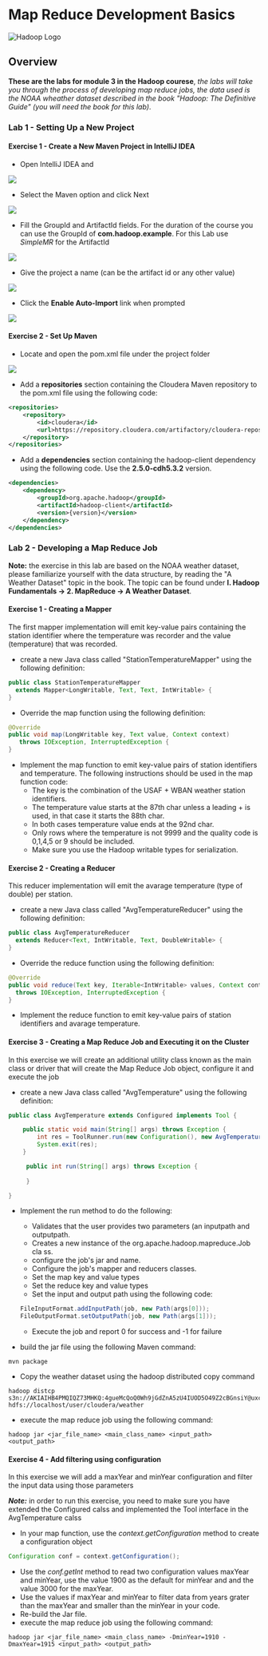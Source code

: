 # Map Reduce Development Basics

![Hadoop Logo](http://www.datameer.com/images/technology/hadoop-pic1.png)

## Overview

**These are the labs for module 3 in the Hadoop courese**,  *the labs will take you through the process of developing map reduce jobs, the data used is the NOAA wheather dataset described in the book "Hadoop: The Definitive Guide" (you will need the book for this lab)*.

### Lab 1 - Setting Up a New Project

#### Exercise 1 - Create a New Maven Project in IntelliJ IDEA  
	
- Open IntelliJ IDEA and

![](images/1.png)
 
- Select the Maven option and click Next

![](images/2.png)

- Fill the GroupId and ArtifactId fields. For the duration of the course you can use the GroupId of **com.hadoop.example**. For this Lab use *SimpleMR* for the ArtifactId

![](images/3.png)

- Give the project a name (can be the artifact id or any other value)

![](images/4.png)

- Click the **Enable Auto-Import** link when prompted

![](images/5.png)

#### Exercise 2 - Set Up Maven

- Locate and open the pom.xml file under the project folder

![](images/2_1.png)

- Add a **repositories** section containing the Cloudera Maven repository to the pom.xml file using the following code:

```XML
<repositories>
    <repository>
        <id>cloudera</id>
        <url>https://repository.cloudera.com/artifactory/cloudera-repos/</url>
    </repository>
</repositories>

```

- Add a **dependencies** section containing the hadoop-client dependency using the following code. Use the **2.5.0-cdh5.3.2** version.

```XML
<dependencies>
    <dependency>
        <groupId>org.apache.hadoop</groupId>
        <artifactId>hadoop-client</artifactId>
        <version>{version}</version>
    </dependency>
</dependencies>   
```

### Lab 2 - Developing a Map Reduce Job

**Note:** the exercise in this lab are based on the NOAA weather dataset, please familiarize yourself with the data structure, by reading the "A Weather Dataset" topic in the book. The topic can be found under **I. Hadoop Fundamentals -> 2. MapReduce -> A Weather Dataset**.

#### Exercise 1 - Creating a Mapper

The first mapper implementation will emit key-value pairs containing the station identifier where the temperature was recorder and the value (temperature) that was recorded.- create a new Java class called "StationTemperatureMapper" using the following definition:

```Java
public class StationTemperatureMapper
  extends Mapper<LongWritable, Text, Text, IntWritable> {
}
```

- Override the map function using the following definition:

```Java
@Override
public void map(LongWritable key, Text value, Context context)
   throws IOException, InterruptedException {
}
```

- Implement the map function to emit key-value pairs of station identifiers and temperature. The following instructions should be used in the map function code:  - The key is the combination of the USAF + WBAN weather station identifiers.  - The temperature value starts at the 87th char unless a leading + is used, in that case it starts the 88th char.  - In both cases temperature value ends at the 92nd char.  - Only rows where the temperature is not 9999 and the quality code is 0,1,4,5 or 9 should be included.  - Make sure you use the Hadoop writable types for serialization.

#### Exercise 2 - Creating a Reducer

This reducer implementation will emit the avarage temperature (type of double) per station.- create a new Java class called "AvgTemperatureReducer" using the following definition:

```Java
public class AvgTemperatureReducer
  extends Reducer<Text, IntWritable, Text, DoubleWritable> {
}
```

- Override the reduce function using the following definition:

```Java
@Override
public void reduce(Text key, Iterable<IntWritable> values, Context context)
  throws IOException, InterruptedException {
}
```

- Implement the reduce function to emit key-value pairs of station identifiers and avarage temperature. 

#### Exercise 3 - Creating a Map Reduce Job and Executing it on the Cluster

In this exercise we will create an additional utility class known as the main class or driver that will create the Map Reduce Job object, configure it and execute the job

- create a new Java class called "AvgTemperature" using the following definition:

```Java
public class AvgTemperature extends Configured implements Tool {

    public static void main(String[] args) throws Exception {
        int res = ToolRunner.run(new Configuration(), new AvgTemperature(), args);
        System.exit(res);
    }

     public int run(String[] args) throws Exception {
     
     }

}
```
- Implement the run method to do the following:  - Validates that the user provides two parameters (an inputpath and outputpath.  - Creates a new instance of the org.apache.hadoop.mapreduce.Job cla	ss.  - configure the job's jar and name.  - Configure the job's mapper and reducers classes.  - Set the map key and value types  - Set the reduce key and value types
  - Set the input and output path using the following code:
  ```Java
  FileInputFormat.addInputPath(job, new Path(args[0]));
  FileOutputFormat.setOutputPath(job, new Path(args[1]));
  ```  - Execute the job and report 0 for success and -1 for failure- build the jar file using the following Maven command:
```
mvn package```

- Copy the weather dataset using the hadoop distributed copy command
 
 ```
 hadoop distcp s3n://AKIAIHB4PMQIQZ73MHKQ:4gueMcQoQ0Wh9jGdZnA5zU4IUOD5O49Z2cBGnsiY@uxcpshadoop/weatherdatasetsmall/* hdfs://localhost/user/cloudera/weather

 ```- execute the map reduce job using the following command:
```
hadoop jar <jar_file_name> <main_class_name> <input_path> <output_path>```#### Exercise 4 - Add filtering using configuration
In this exercise we will add a maxYear and minYear configuration and filter the input data using those parameters ***Note:*** in order to run this exercise, you need to make sure you have extended the Configured calss and implemented the Tool interface in the AvgTemperature calss- In your map function, use the *context.getConfiguration* method to create a configuration object```Java
Configuration conf = context.getConfiguration();```
- Use the *conf.getInt* method to read two configuration values maxYear and minYear, use the value 1900 as the default for minYear and and the value 3000 for the maxYear.
- Use the values if maxYear and minYear to filter data from years grater than the maxYear and smaller than the minYear in your code.
- Re-build the Jar file.- execute the map reduce job using the following command:
```
hadoop jar <jar_file_name> <main_class_name> -DminYear=1910 -DmaxYear=1915 <input_path> <output_path>```